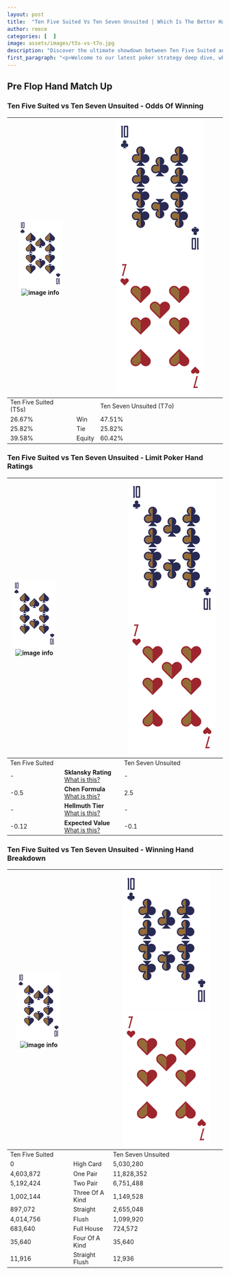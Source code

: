 ```yaml
---
layout: post
title:  "Ten Five Suited Vs Ten Seven Unsuited | Which Is The Better Hand In Poker? A Complete Guide"
author: reece
categories: [  ]
image: assets/images/t5s-vs-t7o.jpg
description: "Discover the ultimate showdown between Ten Five Suited and Ten Seven Unsuited in poker! Uncover the odds, strategies, and scenarios where one hand triumphs over the other. Get ready to up your poker game with this thrilling analysis."
first_paragraph: "<p>Welcome to our latest poker strategy deep dive, where we're pitting two distinct hands against each other in a high-stakes showdown: Ten Five Suited vs Ten Seven Unsuited.</p><p>In the dynamic world of poker, every decision counts, and knowing which hand holds the upper hand is key to your success at the table.</p><p>In this article, we'll dissect these two hands, explore the scenarios where one dominates the other, and equip you with the knowledge to make strategic choices that can tip the odds in your favor.</p><p>Get ready to unravel the intriguing dynamics of these poker hands and elevate your game to new heights.</p>"
---
```




[comment]: # (sp0)

## Pre Flop Hand Match Up

<div class="table hand-ratings" markdown="1"> 



### Ten Five Suited vs Ten Seven Unsuited - Odds Of Winning


    
| ![image info](assets/images/hand1/T.png) ![image info](assets/images/hand1/5s.png) |  | ![image info](assets/images/hand2/T.png) ![image info](assets/images/hand2/7o.png) |
| -------- | -------- | -------- |
| Ten Five Suited (T5s) |  | Ten Seven Unsuited (T7o) |
| 26.67% | Win | 47.51% |
| 25.82% | Tie | 25.82% |
| 39.58% | Equity | 60.42% |




[comment]: # (sp1)



### Ten Five Suited vs Ten Seven Unsuited - Limit Poker Hand Ratings


    
| ![image info](assets/images/hand1/T.png) ![image info](assets/images/hand1/5s.png) |  | ![image info](assets/images/hand2/T.png) ![image info](assets/images/hand2/7o.png) |
| -------- | -------- | -------- |
| Ten Five Suited |  | Ten Seven Unsuited |
| - | **Sklansky Rating** [What is this?](/sklansky-rating-explained) | - |
| -0.5 | **Chen Formula** [What is this?](/chen-formula-explained) | 2.5 |
| - | **Hellmuth Tier** [What is this?](/Hellmuth-tier-explained) | - |
| -0.12 | **Expected Value** [What is this?](/expected-value-explained) | -0.1 |




[comment]: # (sp2)



### Ten Five Suited vs Ten Seven Unsuited - Winning Hand Breakdown


    
| ![image info](assets/images/hand1/T.png) ![image info](assets/images/hand1/5s.png) |  | ![image info](assets/images/hand2/T.png) ![image info](assets/images/hand2/7o.png) |
| -------- | -------- | -------- |
| Ten Five Suited |  | Ten Seven Unsuited |
| 0 | High Card | 5,030,280 |
| 4,603,872 | One Pair | 11,828,352 |
| 5,192,424 | Two Pair | 6,751,488 |
| 1,002,144 | Three Of A Kind | 1,149,528 |
| 897,072 | Straight | 2,655,048 |
| 4,014,756 | Flush | 1,099,920 |
| 683,640 | Full House | 724,572 |
| 35,640 | Four Of A Kind | 35,640 |
| 11,916 | Straight Flush | 12,936 |




[comment]: # (sp3)



</div>

[comment]: # (sp4)



[comment]: # (sp5)

